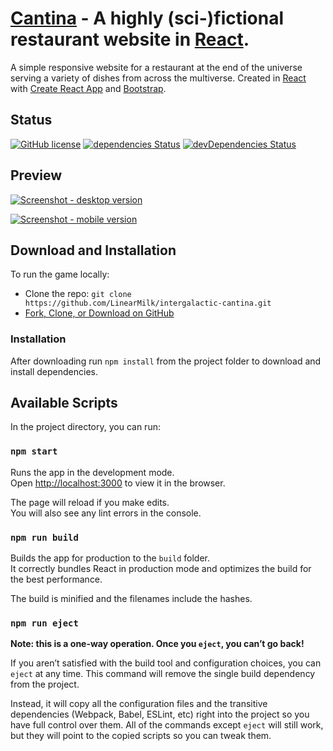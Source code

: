 # [Cantina](http://flax.linearmilk.com/) - A highly (sci-)fictional restaurant website in [React](https://reactjs.org/).

A simple responsive website for a restaurant at the end of the universe serving a variety of dishes from across the multiverse. Created in [React](https://reactjs.org/) with [Create React App](https://github.com/facebookincubator/create-react-app) and [Bootstrap](https://getbootstrap.com/).

## Status

[![GitHub license](https://img.shields.io/badge/license-MIT-blue.svg)](https://raw.githubusercontent.com/LinearMilk/intergalactic-cantina/master/LICENSE)
[![dependencies Status](https://david-dm.org/LinearMilk/intergalactic-cantina/status.svg)](https://david-dm.org/LinearMilk/intergalactic-cantina)
[![devDependencies Status](https://david-dm.org/LinearMilk/intergalactic-cantina/dev-status.svg)](https://david-dm.org/LinearMilk/intergalactic-cantina?type=dev)

## Preview

[![ Screenshot - desktop version](http://linearmilk.com/previews/cantina-desktop.jpg)](http://intergalactic.linearmilk.com)

[![ Screenshot - mobile version](http://linearmilk.com/previews/cantina-mobile.jpg)](http://intergalactic.linearmilk.com)

## Download and Installation

To run the game locally:

- Clone the repo: `git clone https://github.com/LinearMilk/intergalactic-cantina.git`
- [Fork, Clone, or Download on GitHub](https://github.com/LinearMilk/intergalactic-cantina)

### Installation

After downloading run `npm install` from the project folder to download and install dependencies.

## Available Scripts

In the project directory, you can run:

### `npm start`

Runs the app in the development mode.<br>
Open [http://localhost:3000](http://localhost:3000) to view it in the browser.

The page will reload if you make edits.<br>
You will also see any lint errors in the console.

### `npm run build`

Builds the app for production to the `build` folder.<br>
It correctly bundles React in production mode and optimizes the build for the best performance.

The build is minified and the filenames include the hashes.<br>

### `npm run eject`

**Note: this is a one-way operation. Once you `eject`, you can’t go back!**

If you aren’t satisfied with the build tool and configuration choices, you can `eject` at any time. This command will remove the single build dependency from the project.

Instead, it will copy all the configuration files and the transitive dependencies (Webpack, Babel, ESLint, etc) right into the project so you have full control over them. All of the commands except `eject` will still work, but they will point to the copied scripts so you can tweak them.
